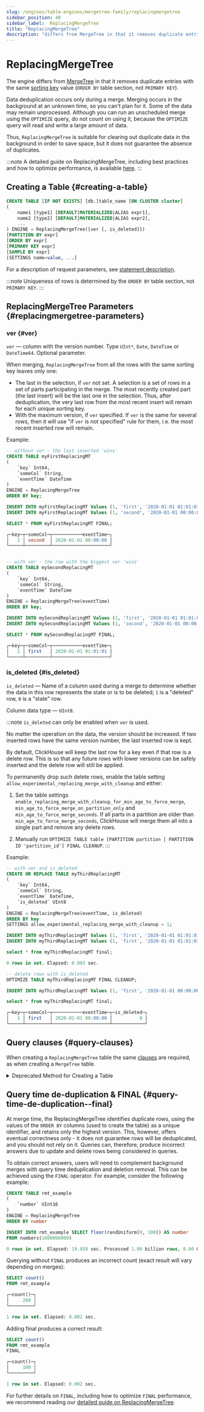 ```yaml
---
slug: /engines/table-engines/mergetree-family/replacingmergetree
sidebar_position: 40
sidebar_label:  ReplacingMergeTree
title: "ReplacingMergeTree"
description: "differs from MergeTree in that it removes duplicate entries with the same sorting key value (`ORDER BY` table section, not `PRIMARY KEY`)."
---
```


# ReplacingMergeTree

The engine differs from [MergeTree](../../../engines/table-engines/mergetree-family/mergetree.md#table_engines-mergetree) in that it removes duplicate entries with the same [sorting key](../../../engines/table-engines/mergetree-family/mergetree.md) value (`ORDER BY` table section, not `PRIMARY KEY`).

Data deduplication occurs only during a merge. Merging occurs in the background at an unknown time, so you can't plan for it. Some of the data may remain unprocessed. Although you can run an unscheduled merge using the `OPTIMIZE` query, do not count on using it, because the `OPTIMIZE` query will read and write a large amount of data.

Thus, `ReplacingMergeTree` is suitable for clearing out duplicate data in the background in order to save space, but it does not guarantee the absence of duplicates.

:::note
A detailed guide on ReplacingMergeTree, including best practices and how to optimize performance, is available [here](/docs/guides/replacing-merge-tree).
:::

## Creating a Table {#creating-a-table}

``` sql
CREATE TABLE [IF NOT EXISTS] [db.]table_name [ON CLUSTER cluster]
(
    name1 [type1] [DEFAULT|MATERIALIZED|ALIAS expr1],
    name2 [type2] [DEFAULT|MATERIALIZED|ALIAS expr2],
    ...
) ENGINE = ReplacingMergeTree([ver [, is_deleted]])
[PARTITION BY expr]
[ORDER BY expr]
[PRIMARY KEY expr]
[SAMPLE BY expr]
[SETTINGS name=value, ...]
```

For a description of request parameters, see [statement description](../../../sql-reference/statements/create/table.md).

:::note
Uniqueness of rows is determined by the `ORDER BY` table section, not `PRIMARY KEY`.
:::

## ReplacingMergeTree Parameters {#replacingmergetree-parameters}

### ver {#ver}

`ver` — column with the version number. Type `UInt*`, `Date`, `DateTime` or `DateTime64`. Optional parameter.

When merging, `ReplacingMergeTree` from all the rows with the same sorting key leaves only one:

   - The last in the selection, if `ver` not set. A selection is a set of rows in a set of parts participating in the merge. The most recently created part (the last insert) will be the last one in the selection. Thus, after deduplication, the very last row from the most recent insert will remain for each unique sorting key.
   - With the maximum version, if `ver` specified. If `ver` is the same for several rows, then it will use "if `ver` is not specified" rule for them, i.e. the most recent inserted row will remain.

Example:

```sql
-- without ver - the last inserted 'wins'
CREATE TABLE myFirstReplacingMT
(
    `key` Int64,
    `someCol` String,
    `eventTime` DateTime
)
ENGINE = ReplacingMergeTree
ORDER BY key;

INSERT INTO myFirstReplacingMT Values (1, 'first', '2020-01-01 01:01:01');
INSERT INTO myFirstReplacingMT Values (1, 'second', '2020-01-01 00:00:00');

SELECT * FROM myFirstReplacingMT FINAL;

┌─key─┬─someCol─┬───────────eventTime─┐
│   1 │ second  │ 2020-01-01 00:00:00 │
└─────┴─────────┴─────────────────────┘


-- with ver - the row with the biggest ver 'wins'
CREATE TABLE mySecondReplacingMT
(
    `key` Int64,
    `someCol` String,
    `eventTime` DateTime
)
ENGINE = ReplacingMergeTree(eventTime)
ORDER BY key;

INSERT INTO mySecondReplacingMT Values (1, 'first', '2020-01-01 01:01:01');
INSERT INTO mySecondReplacingMT Values (1, 'second', '2020-01-01 00:00:00');

SELECT * FROM mySecondReplacingMT FINAL;

┌─key─┬─someCol─┬───────────eventTime─┐
│   1 │ first   │ 2020-01-01 01:01:01 │
└─────┴─────────┴─────────────────────┘
```

### is_deleted {#is_deleted}

`is_deleted` —  Name of a column used during a merge to determine whether the data in this row represents the state or is to be deleted; `1` is a "deleted" row, `0` is a "state" row.

  Column data type — `UInt8`.

:::note
`is_deleted` can only be enabled when `ver` is used.

No matter the operation on the data, the version should be increased. If two inserted rows have the same version number, the last inserted row is kept.

By default, ClickHouse will keep the last row for a key even if that row is a delete row. This is so that any future rows with lower versions can
be safely inserted and the delete row will still be applied.

To permanently drop such delete rows, enable the table setting `allow_experimental_replacing_merge_with_cleanup` and either:

1. Set the table settings `enable_replacing_merge_with_cleanup_for_min_age_to_force_merge`, `min_age_to_force_merge_on_partition_only` and `min_age_to_force_merge_seconds`. If all parts in a partition are older than `min_age_to_force_merge_seconds`, ClickHouse will merge them
all into a single part and remove any delete rows.

2. Manually run `OPTIMIZE TABLE table [PARTITION partition | PARTITION ID 'partition_id'] FINAL CLEANUP`.
:::

Example:
```sql
-- with ver and is_deleted
CREATE OR REPLACE TABLE myThirdReplacingMT
(
    `key` Int64,
    `someCol` String,
    `eventTime` DateTime,
    `is_deleted` UInt8
)
ENGINE = ReplacingMergeTree(eventTime, is_deleted)
ORDER BY key
SETTINGS allow_experimental_replacing_merge_with_cleanup = 1;

INSERT INTO myThirdReplacingMT Values (1, 'first', '2020-01-01 01:01:01', 0);
INSERT INTO myThirdReplacingMT Values (1, 'first', '2020-01-01 01:01:01', 1);

select * from myThirdReplacingMT final;

0 rows in set. Elapsed: 0.003 sec.

-- delete rows with is_deleted
OPTIMIZE TABLE myThirdReplacingMT FINAL CLEANUP;

INSERT INTO myThirdReplacingMT Values (1, 'first', '2020-01-01 00:00:00', 0);

select * from myThirdReplacingMT final;

┌─key─┬─someCol─┬───────────eventTime─┬─is_deleted─┐
│   1 │ first   │ 2020-01-01 00:00:00 │          0 │
└─────┴─────────┴─────────────────────┴────────────┘
```

## Query clauses {#query-clauses}

When creating a `ReplacingMergeTree` table the same [clauses](../../../engines/table-engines/mergetree-family/mergetree.md) are required, as when creating a `MergeTree` table.

<details markdown="1">

<summary>Deprecated Method for Creating a Table</summary>

:::note
Do not use this method in new projects and, if possible, switch old projects to the method described above.
:::

``` sql
CREATE TABLE [IF NOT EXISTS] [db.]table_name [ON CLUSTER cluster]
(
    name1 [type1] [DEFAULT|MATERIALIZED|ALIAS expr1],
    name2 [type2] [DEFAULT|MATERIALIZED|ALIAS expr2],
    ...
) ENGINE [=] ReplacingMergeTree(date-column [, sampling_expression], (primary, key), index_granularity, [ver])
```

All of the parameters excepting `ver` have the same meaning as in `MergeTree`.

- `ver` - column with the version. Optional parameter. For a description, see the text above.

</details>

## Query time de-duplication & FINAL {#query-time-de-duplication--final}

At merge time, the ReplacingMergeTree identifies duplicate rows, using the values of the `ORDER BY` columns (used to create the table) as a unique identifier, and retains only the highest version. This, however, offers eventual correctness only - it does not guarantee rows will be deduplicated, and you should not rely on it. Queries can, therefore, produce incorrect answers due to update and delete rows being considered in queries.

To obtain correct answers, users will need to complement background merges with query time deduplication and deletion removal. This can be achieved using the `FINAL` operator. For example, consider the following example:

```sql
CREATE TABLE rmt_example
(
    `number` UInt16
)
ENGINE = ReplacingMergeTree
ORDER BY number

INSERT INTO rmt_example SELECT floor(randUniform(0, 100)) AS number
FROM numbers(1000000000)

0 rows in set. Elapsed: 19.958 sec. Processed 1.00 billion rows, 8.00 GB (50.11 million rows/s., 400.84 MB/s.)
```
Querying without `FINAL` produces an incorrect count (exact result will vary depending on merges):

```sql
SELECT count()
FROM rmt_example

┌─count()─┐
│     200 │
└─────────┘

1 row in set. Elapsed: 0.002 sec.
```

Adding final produces a correct result:

```sql
SELECT count()
FROM rmt_example
FINAL

┌─count()─┐
│     100 │
└─────────┘

1 row in set. Elapsed: 0.002 sec.
```

For further details on `FINAL`, including how to optimize `FINAL` performance, we recommend reading our [detailed guide on ReplacingMergeTree](/docs/guides/replacing-merge-tree).
